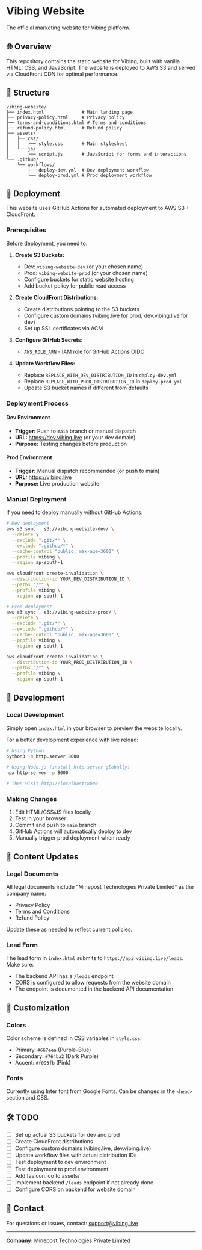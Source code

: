 # Vibing Website

The official marketing website for Vibing platform.

## 🌐 Overview

This repository contains the static website for Vibing, built with vanilla HTML, CSS, and JavaScript. The website is deployed to AWS S3 and served via CloudFront CDN for optimal performance.

## 📁 Structure

```
vibing-website/
├── index.html              # Main landing page
├── privacy-policy.html     # Privacy policy
├── terms-and-conditions.html # Terms and conditions
├── refund-policy.html      # Refund policy
├── assets/
│   ├── css/
│   │   └── style.css       # Main stylesheet
│   └── js/
│       └── script.js       # JavaScript for forms and interactions
└── .github/
    └── workflows/
        ├── deploy-dev.yml  # Dev deployment workflow
        └── deploy-prod.yml # Prod deployment workflow
```

## 🚀 Deployment

This website uses GitHub Actions for automated deployment to AWS S3 + CloudFront.

### Prerequisites

Before deployment, you need to:

1. **Create S3 Buckets:**
   - Dev: `vibing-website-dev` (or your chosen name)
   - Prod: `vibing-website-prod` (or your chosen name)
   - Configure buckets for static website hosting
   - Add bucket policy for public read access

2. **Create CloudFront Distributions:**
   - Create distributions pointing to the S3 buckets
   - Configure custom domains (vibing.live for prod, dev.vibing.live for dev)
   - Set up SSL certificates via ACM

3. **Configure GitHub Secrets:**
   - `AWS_ROLE_ARN` - IAM role for GitHub Actions OIDC
   
4. **Update Workflow Files:**
   - Replace `REPLACE_WITH_DEV_DISTRIBUTION_ID` in `deploy-dev.yml`
   - Replace `REPLACE_WITH_PROD_DISTRIBUTION_ID` in `deploy-prod.yml`
   - Update S3 bucket names if different from defaults

### Deployment Process

#### Dev Environment
- **Trigger:** Push to `main` branch or manual dispatch
- **URL:** https://dev.vibing.live (or your dev domain)
- **Purpose:** Testing changes before production

#### Prod Environment
- **Trigger:** Manual dispatch recommended (or push to main)
- **URL:** https://vibing.live
- **Purpose:** Live production website

### Manual Deployment

If you need to deploy manually without GitHub Actions:

```bash
# Dev deployment
aws s3 sync . s3://vibing-website-dev/ \
  --delete \
  --exclude ".git/*" \
  --exclude ".github/*" \
  --cache-control "public, max-age=3600" \
  --profile vibing \
  --region ap-south-1

aws cloudfront create-invalidation \
  --distribution-id YOUR_DEV_DISTRIBUTION_ID \
  --paths "/*" \
  --profile vibing \
  --region ap-south-1

# Prod deployment
aws s3 sync . s3://vibing-website-prod/ \
  --delete \
  --exclude ".git/*" \
  --exclude ".github/*" \
  --cache-control "public, max-age=3600" \
  --profile vibing \
  --region ap-south-1

aws cloudfront create-invalidation \
  --distribution-id YOUR_PROD_DISTRIBUTION_ID \
  --paths "/*" \
  --profile vibing \
  --region ap-south-1
```

## 🔧 Development

### Local Development

Simply open `index.html` in your browser to preview the website locally.

For a better development experience with live reload:

```bash
# Using Python
python3 -m http.server 8000

# Using Node.js (install http-server globally)
npx http-server -p 8000

# Then visit http://localhost:8000
```

### Making Changes

1. Edit HTML/CSS/JS files locally
2. Test in your browser
3. Commit and push to `main` branch
4. GitHub Actions will automatically deploy to dev
5. Manually trigger prod deployment when ready

## 📝 Content Updates

### Legal Documents

All legal documents include "Minepost Technologies Private Limited" as the company name:
- Privacy Policy
- Terms and Conditions
- Refund Policy

Update these as needed to reflect current policies.

### Lead Form

The lead form in `index.html` submits to `https://api.vibing.live/leads`. Make sure:
- The backend API has a `/leads` endpoint
- CORS is configured to allow requests from the website domain
- The endpoint is documented in the backend API documentation

## 🎨 Customization

### Colors

Color scheme is defined in CSS variables in `style.css`:
- Primary: `#667eea` (Purple-Blue)
- Secondary: `#764ba2` (Dark Purple)
- Accent: `#f093fb` (Pink)

### Fonts

Currently using Inter font from Google Fonts. Can be changed in the `<head>` section and CSS.

## 🛠️ TODO

- [ ] Set up actual S3 buckets for dev and prod
- [ ] Create CloudFront distributions
- [ ] Configure custom domains (vibing.live, dev.vibing.live)
- [ ] Update workflow files with actual distribution IDs
- [ ] Test deployment to dev environment
- [ ] Test deployment to prod environment
- [ ] Add favicon.ico to assets/
- [ ] Implement backend `/leads` endpoint if not already done
- [ ] Configure CORS on backend for website domain

## 📧 Contact

For questions or issues, contact: support@vibing.live

---

**Company:** Minepost Technologies Private Limited

